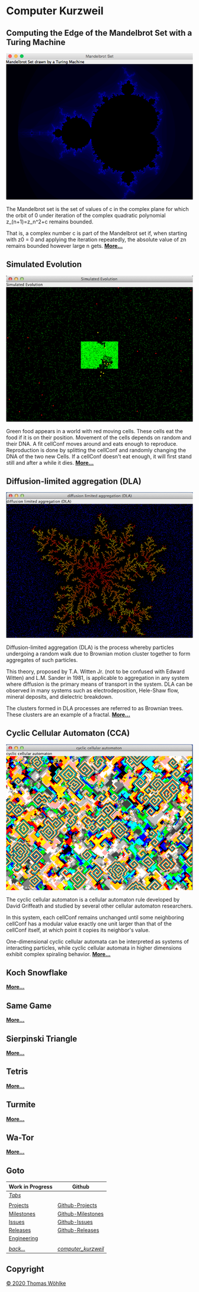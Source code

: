 # Computer Kurzweil

## Computing the Edge of the Mandelbrot Set with a Turing Machine
![Computing the Area outside the Mandelbrot Set](docs/tabs/mandelbrot/img/screen03.png)

The Mandelbrot set is the set of values of c in the complex plane for which the orbit of 0 
under iteration of the complex quadratic polynomial z_(n+1)=z_n^2+c remains bounded.

That is, a complex number c is part of the Mandelbrot set if, when starting with z0 = 0 
and applying the iteration repeatedly, the absolute value of zn remains bounded 
however large n gets. **[More...](docs/tabs/mandelbrot/README.md)**

## Simulated Evolution
![Early Screen](docs/tabs/simulatedevolution/img/screen1.png)

Green food appears in a world with red moving cells. These cells eat the food if it is on their position.
Movement of the cells depends on random and their DNA. A fit cellConf moves around and eats enough to reproduce.
Reproduction is done by splitting the cellConf and randomly changing the DNA of the two new Cells.
If a cellConf doesn't eat enough, it will first stand still and after a while it dies. **[More...](docs/tabs/simulatedevolution/README.md)**

## Diffusion-limited aggregation (DLA) 
![The Dendrite after a while](docs/tabs/dla/img/screen2.png)

Diffusion-limited aggregation (DLA) is the process whereby particles undergoing a random walk due to Brownian motion cluster together to form aggregates of such particles.

This theory, proposed by T.A. Witten Jr. (not to be confused with Edward Witten) and L.M. Sander in 1981, is applicable to aggregation
in any system where diffusion is the primary means of transport in the system. DLA can be observed in many systems such as electrodeposition,
Hele-Shaw flow, mineral deposits, and dielectric breakdown.

The clusters formed in DLA processes are referred to as Brownian trees. These clusters are an example of a fractal. **[More...](docs/tabs/dla/README.md)**

## Cyclic Cellular Automaton (CCA)
![Later Screen](docs/tabs/cca/img/screen2.png)

The cyclic cellular automaton is a cellular automaton rule developed by David Griffeath and studied by several other cellular automaton researchers.

In this system, each cellConf remains unchanged until some neighboring cellConf has a modular value exactly one unit larger than that of the cellConf itself, at which point it copies its neighbor's value.

One-dimensional cyclic cellular automata can be interpreted as systems of interacting particles, while cyclic cellular automata in higher dimensions exhibit complex spiraling behavior. **[More...](docs/tabs/cca/README.md)**

## Koch Snowflake
**[More...](docs/tabs/kochsnowflake/README.md)**

## Same Game
**[More...](docs/tabs/samegame/README.md)**

## Sierpinski Triangle
**[More...](docs/tabs/sierpinskitriangle/README.md)**

## Tetris
**[More...](docs/tabs/tetris/README.md)**

## Turmite
**[More...](docs/tabs/turmite/README.md)**

## Wa-Tor
**[More...](docs/tabs/wator/README.md)**

## Goto

| Work in Progress | Github                          |
|------------------|---------------------------------|
| *[Tabs](docs/tabs/TABS.md)* | |
|  |  |
| [Projects](docs/PROJECTS.md)       | [Github-Projects](https://github.com/Computer-Kurzweil/computer_kurzweil/projects) |
| [Milestones](docs/MILESTONES.md)   | [Github-Milestones](https://github.com/Computer-Kurzweil/computer_kurzweil/milestones) |
| [Issues](docs/ISSUES.md)           | [Github-Issues](https://github.com/Computer-Kurzweil/computer_kurzweil/issues) |
| [Releases](docs/RELEASES.md)       | [Github-Releases](https://github.com/Computer-Kurzweil/computer_kurzweil/releases) |
| [Engineering](docs/ENGINEERING.md) | |
|  |  |
| *[back...](README.md)* | *[computer_kurzweil](https://github.com/Computer-Kurzweil/computer_kurzweil)* |

## Copyright
[&copy; 2020 Thomas W&ouml;hlke](docs/LICENSE.code.md)

